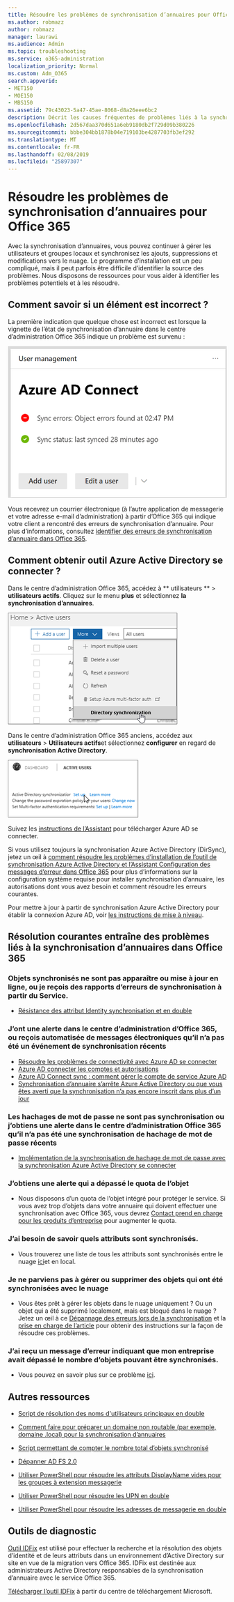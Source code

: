 ```yaml
---
title: Résoudre les problèmes de synchronisation d’annuaires pour Office 365
ms.author: robmazz
author: robmazz
manager: laurawi
ms.audience: Admin
ms.topic: troubleshooting
ms.service: o365-administration
localization_priority: Normal
ms.custom: Adm_O365
search.appverid:
- MET150
- MOE150
- MBS150
ms.assetid: 79c43023-5a47-45ae-8068-d8a26eee6bc2
description: Décrit les causes fréquentes de problèmes liés à la synchronisation d’annuaires dans Office 365 et fournit quelques méthodes pour vous aider à résoudre les problèmes et les résoudre.
ms.openlocfilehash: 2d567daa370d651a6eb9180db2f729d09b380226
ms.sourcegitcommit: bbbe304bb1878b04e719103be4287703fb3ef292
ms.translationtype: MT
ms.contentlocale: fr-FR
ms.lasthandoff: 02/08/2019
ms.locfileid: "25897307"
---
```

# <a name="fixing-problems-with-directory-synchronization-for-office-365"></a>Résoudre les problèmes de synchronisation d’annuaires pour Office 365

Avec la synchronisation d’annuaires, vous pouvez continuer à gérer les utilisateurs et groupes locaux et synchronisez les ajouts, suppressions et modifications vers le nuage. Le programme d’installation est un peu compliqué, mais il peut parfois être difficile d’identifier la source des problèmes. Nous disposons de ressources pour vous aider à identifier les problèmes potentiels et à les résoudre.
  
## <a name="how-do-i-know-if-something-is-wrong"></a>Comment savoir si un élément est incorrect ?

La première indication que quelque chose est incorrect est lorsque la vignette de l’état de synchronisation d’annuaire dans le centre d’administration Office 365 indique un problème est survenu :
  
![L’état de synchronisation d’annuaire en mosaïque dans l’aperçu du centre d’administration](media/060006e9-de61-49d5-8979-e77cda198e71.png)
  
Vous recevrez un courrier électronique (à l’autre application de messagerie et votre adresse e-mail d’administration) à partir d’Office 365 qui indique votre client a rencontré des erreurs de synchronisation d’annuaire. Pour plus d’informations, consultez [identifier des erreurs de synchronisation d’annuaire dans Office 365](identify-directory-synchronization-errors.md).
  
## <a name="how-do-i-get-azure-active-directory-connect-tool"></a>Comment obtenir outil Azure Active Directory se connecter ?

Dans le centre d’administration Office 365, accédez à ** utilisateurs ** \> **utilisateurs actifs**. Cliquez sur le menu **plus** et sélectionnez **la synchronisation d’annuaires**. 
  
![Dans le menu autres, choisissez la synchronisation d’annuaires](media/dc6669e5-c01b-471e-9cdf-04f5d44e1c4b.png)
  
Dans le centre d’administration Office 365 anciens, accédez aux **utilisateurs** \> **Utilisateurs actifs**et sélectionnez **configurer** en regard de **synchronisation Active Directory**. 
  
![Sélectionnez définir en regard de synchronisation Active Directory](media/bd95492b-d65e-4072-a6ee-e562f5f566c3.png)
  
Suivez les [instructions de l’Assistant](set-up-directory-synchronization.md) pour télécharger Azure AD se connecter. 
  
Si vous utilisez toujours la synchronisation Azure Active Directory (DirSync), jetez un œil à [comment résoudre les problèmes d’installation de l’outil de synchronisation Azure Active Directory et l’Assistant Configuration des messages d’erreur dans Office 365](https://go.microsoft.com/fwlink/p/?LinkId=396717) pour plus d’informations sur la configuration système requise pour installer synchronisation d’annuaire, les autorisations dont vous avez besoin et comment résoudre les erreurs courantes. 
  
Pour mettre à jour à partir de synchronisation Azure Active Directory pour établir la connexion Azure AD, voir [les instructions de mise à niveau](https://go.microsoft.com/fwlink/p/?LinkId=733240).
  
## <a name="resolving-common-causes-of-problems-with-directory-synchronization-in-office-365"></a>Résolution courantes entraîne des problèmes liés à la synchronisation d’annuaires dans Office 365

### <a name="synchronized-objects-arent-appearing-or-updating-online-or-im-getting-synchronization-error-reports-from-the-service"></a>**Objets synchronisés ne sont pas apparaître ou mise à jour en ligne, ou je reçois des rapports d’erreurs de synchronisation à partir du Service.**

- [Résistance des attribut Identity synchronisation et en double](https://docs.microsoft.com/azure/active-directory/hybrid/how-to-connect-syncservice-duplicate-attribute-resiliency)

### <a name="i-have-an-alert-in-the-office-365-admin-center-or-am-receiving-automated-emails-that-there-hasnt-been-a-recent-synchronization-event"></a>**J’ont une alerte dans le centre d’administration d’Office 365, ou reçois automatisée de messages électroniques qu’il n’a pas été un événement de synchronisation récents**
- [Résoudre les problèmes de connectivité avec Azure AD se connecter](https://docs.microsoft.com/azure/active-directory/hybrid/tshoot-connect-connectivity)
- [Azure AD connecter les comptes et autorisations](https://go.microsoft.com/fwlink/p/?LinkId=820598)
- [Azure AD Connect sync : comment gérer le compte de service Azure AD](https://docs.microsoft.com/azure/active-directory/hybrid/how-to-connect-azureadaccount)
- [Synchronisation d’annuaire s’arrête Azure Active Directory ou que vous êtes averti que la synchronisation n’a pas encore inscrit dans plus d’un jour](https://support.microsoft.com/help/2882421/directory-synchronization-to-azure-active-directory-stops-or-you-re-warned-that-sync-hasn-t-registered-in-more-than-a-day)

### <a name="password-hashes-arent-synchronizing-or-im-seeing-an-alert-in-the-office-365-admin-center-that-there-hasnt-been-a-recent-password-hash-synchronization"></a>**Les hachages de mot de passe ne sont pas synchronisation ou j’obtiens une alerte dans le centre d’administration Office 365 qu’il n’a pas été une synchronisation de hachage de mot de passe récents**
- [Implémentation de la synchronisation de hachage de mot de passe avec la synchronisation Azure Active Directory se connecter](https://docs.microsoft.com/azure/active-directory/hybrid/how-to-connect-password-hash-synchronization)

### <a name="im-seeing-an-alert-that-object-quota-exceeded"></a>**J’obtiens une alerte qui a dépassé le quota de l’objet**
- Nous disposons d’un quota de l’objet intégré pour protéger le service. Si vous avez trop d’objets dans votre annuaire qui doivent effectuer une synchronisation avec Office 365, vous devrez [Contact prend en charge pour les produits d’entreprise](https://support.office.com/article/32a17ca7-6fa0-4870-8a8d-e25ba4ccfd4b) pour augmenter le quota.

### <a name="i-need-to-know-which-attributes-are-synchronized"></a>**J’ai besoin de savoir quels attributs sont synchronisés.**
- Vous trouverez une liste de tous les attributs sont synchronisés entre le nuage [ici](https://go.microsoft.com/fwlink/p/?LinkId=396719)et en local.

### <a name="i-cant-manage-or-remove-objects-that-were-synchronized-to-the-cloud"></a>**Je ne parviens pas à gérer ou supprimer des objets qui ont été synchronisées avec le nuage**
- Vous êtes prêt à gérer les objets dans le nuage uniquement ? Ou un objet qui a été supprimé localement, mais est bloqué dans le nuage ? Jetez un œil à ce [Dépannage des erreurs lors de la synchronisation](https://go.microsoft.com/fwlink/p/?linkid=842044) et la [prise en charge de l’article](https://go.microsoft.com/fwlink/p/?LinkId=396720) pour obtenir des instructions sur la façon de résoudre ces problèmes.

### <a name="i-got-an-error-message-that-my-company-has-exceeded-the-number-of-objects-that-can-be-synchronized"></a>**J’ai reçu un message d’erreur indiquant que mon entreprise avait dépassé le nombre d’objets pouvant être synchronisés.**
- Vous pouvez en savoir plus sur ce problème [ici](https://go.microsoft.com/fwlink/p/?LinkId=396721).
   
## <a name="other-resources"></a>Autres ressources

- [Script de résolution des noms d'utilisateurs principaux en double](https://go.microsoft.com/fwlink/p/?LinkId=396725)
    
- [Comment faire pour préparer un domaine non routable (par exemple, domaine .local) pour la synchronisation d’annuaires](prepare-a-non-routable-domain-for-directory-synchronization.md)
    
- [Script permettant de compter le nombre total d’objets synchronisé](https://go.microsoft.com/fwlink/p/?LinkId=396726)
    
- [Dépanner AD FS 2.0](https://go.microsoft.com/fwlink/p/?LinkId=396727)
    
- [Utiliser PowerShell pour résoudre les attributs DisplayName vides pour les groupes à extension messagerie](https://go.microsoft.com/fwlink/p/?LinkId=396728)
    
- [Utiliser PowerShell pour résoudre les UPN en double](https://go.microsoft.com/fwlink/p/?LinkId=396730)
    
- [Utiliser PowerShell pour résoudre les adresses de messagerie en double](https://go.microsoft.com/fwlink/p/?LinkId=396731)
    
## <a name="diagnostic-tools"></a>Outils de diagnostic

[Outil IDFix](prepare-directory-attributes-for-synch-with-idfix.md) est utilisé pour effectuer la recherche et la résolution des objets d’identité et de leurs attributs dans un environnement d’Active Directory sur site en vue de la migration vers Office 365. IDFix est destinée aux administrateurs Active Directory responsables de la synchronisation d’annuaire avec le service Office 365. 

[Télécharger l’outil IDFix](https://go.microsoft.com/fwlink/p/?LinkId=396718) à partir du centre de téléchargement Microsoft.